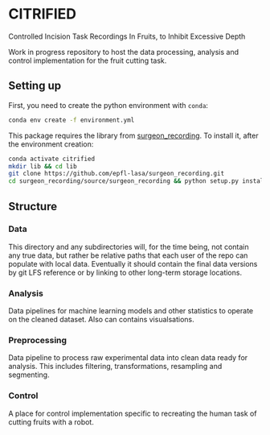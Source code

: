 # CITRIFIED
Controlled Incision Task Recordings In Fruits, to Inhibit Excessive Depth

Work in progress repository to host the data processing, analysis and control implementation
for the fruit cutting task.

## Setting up

First, you need to create the python environment with `conda`:

```bash
conda env create -f environment.yml
```

This package requires the library from [surgeon_recording](https://github.com/epfl-lasa/surgeon_recording/tree/master/source/surgeon_recording). To install it, after the environment creation:

```bash
conda activate citrified
mkdir lib && cd lib
git clone https://github.com/epfl-lasa/surgeon_recording.git
cd surgeon_recording/source/surgeon_recording && python setup.py install
```

## Structure

### Data

This directory and any subdirectories will, for the time being, not contain
any true data, but rather be relative paths that each user of the repo can
populate with local data.
Eventually it should
contain the final data versions by git LFS reference or by linking to 
other long-term storage locations.

### Analysis

Data pipelines for machine learning models and other statistics to operate
on the cleaned dataset. Also can contains visualsations.

### Preprocessing

Data pipeline to process raw experimental data into clean data ready for 
analysis. This includes filtering, transformations, resampling and segmenting.

### Control

A place for control implementation specific to recreating the human task 
of cutting fruits with a robot.
